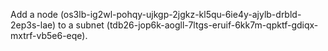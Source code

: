 Add a node (os3lb-ig2wl-pohqy-ujkgp-2jgkz-kl5qu-6ie4y-ajylb-drbld-2ep3s-lae) to a subnet (tdb26-jop6k-aogll-7ltgs-eruif-6kk7m-qpktf-gdiqx-mxtrf-vb5e6-eqe).
